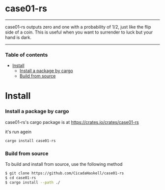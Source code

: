 # case01-rs
---

case01-rs outputs zero and one with a probability of 1/2, just like the flip side of a coin. This is useful when you want to surrender to luck but your hand is dark.

---
### Table of contents
- [Install](#Install)
  - [Install a package by cargo](#cargo-install)
  - [Build from source](#cargo-build)

<a name="install"/>

# Install 

<a name="cargo-install"/>

### Install a package by cargo

case01-rs's cargo package is at https://crates.io/crates/case01-rs

it's run agein 
```bash
cargo install case01-rs

```

<a name="cargo-build"/>

### Build from source

To build and install from source, use the following method

```bash
$ git clone https://github.com/CicadaHaskell/case01-rs
$ cd case01-rs
$ cargo install --path ./
```

